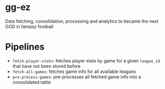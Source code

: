 # gg-ez
Data fetching, consolidation, processing and analytics to became the next GOD in fantasy football


# Pipelines
- `fetch-player-stats`: fetches player stats by game for a given `league_id` that have not been stored before
- `fetch-all-games`: fetches game info for all available leagues
- `pre-process-games`: pre-processes all fetched game info into a consolidated table

